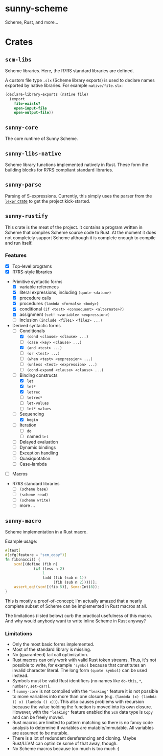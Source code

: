 # sunny-scheme
Scheme, Rust, and more...

# Crates

## `scm-libs`
Scheme libraries.
Here, the R7RS standard libraries are defined.

A custom file type `.slx` (Scheme library exports) is used to declare names
exported by native libraries. For example `native/file.slx`:

```scheme
(declare-library-exports (native file)
  (export
    file-exists?
    open-input-file
    open-output-file))
```

## `sunny-core`
The core runtime of Sunny Scheme.

## `sunny-libs-native`
Scheme library functions implemented natively in Rust.
These form the building blocks for R7RS compliant standard libraries.

## `sunny-parse`
Parsing of S-expressions. Currently, this simply uses the parser from the [`lexpr` crate](https://crates.io/crates/lexpr) to get the project kick-started.

## `sunny-rustify`
This crate is the meat of the project.
It contains a program written in Scheme that compiles Scheme source code to Rust.
At the moment it does not completely support Scheme although it is complete enough to compile and run itself.

### Features
- [X] Top-level programs
- [X] R7RS-style libraries
- Primitive syntactic forms
  - [x] variable references
  - [x] literal expressions, including `(quote <datum>)`
  - [x] procedure calls
  - [x] procedures `(lambda <formals> <body>)`
  - [x] conditional `(if <test> <consequent> <alternate>?)`
  - [x] assignment `(set! <variable> <expression>)`
  - [ ] inclusion `(include <file1> <file2> ...)`
- Derived syntactic forms
  - [ ] Conditionals
    - [x] `(cond <clause> <clause> ...)`
    - [ ] `(case <key> <clause> ...)`
    - [x] `(and <test> ...)`
    - [ ] `(or <test> ...)`
    - [ ] `(when <test> <expression> ...)`
    - [ ] `(unless <test> <expression> ...)`
    - [ ] `(cond-expand <clause> <clause> ...)`
  - [ ] Binding constructs
    - [x] `let`
    - [x] `let*`
    - [x] `letrec`
    - [ ] `letrec*`
    - [ ] `let-values`
    - [ ] `let*-values`
  - [ ] Sequencing
    - [x] `begin`
  - [ ] Iteration
    - [ ] `do`
    - [ ] named `let`
  - [ ] Delayed evaluation
  - [ ] Dynamic bindings
  - [ ] Exception handling
  - [ ] Quasiquotation
  - [ ] Case-lambda
- [ ] Macros
- R7RS standard libraries
  - [ ] `(scheme base)`
  - [ ] `(scheme read)`
  - [ ] `(scheme write)`
  - [ ] more ...

## `sunny-macro`
Scheme implementation in a Rust macro.

Example usage:

```rust
#[test]
#[cfg(feature = "scm_copy")]
fn fibonacci() {
    scm![(define (fib n)
             (if (less n 2)
                 1
                 (add (fib (sub n 1))
                      (fib (sub n 2)))))];
    assert_eq!(scm![(fib 5)], Scm::Int(8));
}
```

This is mostly a proof-of-concept; I'm actually amazed that a nearly complete subset
of Scheme can be implemented in Rust macros at all.

The limitations (listed below) curb the practical usefulness of this macro.
And why would anybody want to write inline Scheme in Rust anyway?

### Limitations
- Only the most basic forms implemented.
- Most of the standard library is missing.
- No (guaranteed) tail call optimization.
- Rust macros can only work with valid Rust token streams. Thus, it's not possible to
write, for example `'symbol` because that constitutes an invalid character literal. The
long form `(quote symbol)` can be used instead.
- Symbols must be valid Rust identifiers (no names like `do-this`, `*`, `number?`, `set-car!`).
- If `sunny-core` is not compiled with the `"leaking"` feature it is not possible to
move variables into more than one closure (e.g. `(lambda (x) (lambda () x) (lambda () x))`).
This also causes problems with recursion because the value holding the function is moved
into its own closure. However, with the `"leaking"` feature enabled the `Scm` data type is `Copy` and can be freely moved.
- Rust macros are limited to pattern matching so there is no fancy code analysis to
determine if variables are mutable/immutable. All variables are assumed to be mutable.
- There is a lot of redundant dereferencing and cloning. Maybe Rust/LLVM can optimize some
of that away, though.
- No Scheme macros because too much is too much :)

